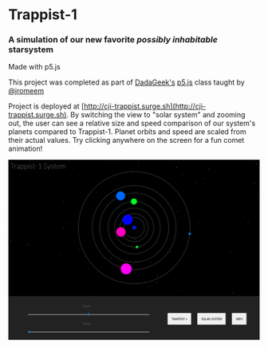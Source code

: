 # Trappist-1
### A simulation of our new favorite *possibly inhabitable* starsystem

Made with p5.js

This project was completed as part of [DadaGeek's](http://www.dadageek.com/) [p5.js](https://p5js.org/) class taught by [@jromeem](https://github.com/jromeem)

Project is deployed at [http://cji-trappist.surge.sh](http://cji-trappist.surge.sh). By switching the view to "solar system" and zooming out, the user can see a relative size and speed comparison of our system's planets compared to Trappist-1.  Planet orbits and speed are scaled from their actual values. Try clicking anywhere on the screen for a fun comet animation!

![image of app](https://github.com/peechiz/trappist/blob/master/trapppist.png)
